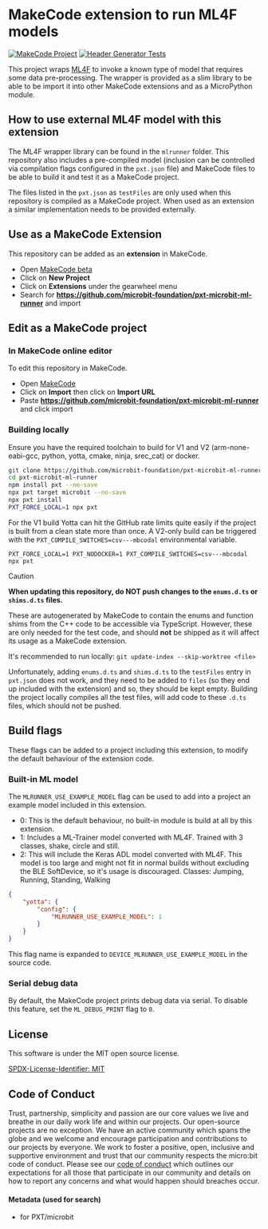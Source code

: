 # MakeCode extension to run ML4F models

[![MakeCode Project](https://github.com/microbit-foundation/pxt-microbit-ml-runner/actions/workflows/makecode.yml/badge.svg)](https://github.com/microbit-foundation/pxt-microbit-ml-runner/actions/workflows/makecode.yml)
[![Header Generator Tests](https://github.com/microbit-foundation/pxt-microbit-ml-runner/actions/workflows/header-gen.yml/badge.svg)](https://github.com/microbit-foundation/pxt-microbit-ml-runner/actions/workflows/header-gen.yml)

This project wraps [ML4F](https://github.com/microsoft/ml4f) to invoke a known
type of model that requires some data pre-processing.
The wrapper is provided as a slim library to be able to be import it
into other MakeCode extensions and as a MicroPython module.


## How to use external ML4F model with this extension

The ML4F wrapper library can be found in the `mlrunner` folder.
This repository also includes a pre-compiled model (inclusion can be controlled
via compilation flags configured in the `pxt.json` file) and MakeCode files
to be able to build it and test it as a MakeCode project.

The files listed in the `pxt.json` as `testFiles` are only used when
this repository is compiled as a MakeCode project. When used as an extension
a similar implementation needs to be provided externally.


## Use as a MakeCode Extension

This repository can be added as an **extension** in MakeCode.

* Open [MakeCode beta](https://makecode.microbit.org/beta)
* Click on **New Project**
* Click on **Extensions** under the gearwheel menu
* Search for **https://github.com/microbit-foundation/pxt-microbit-ml-runner** and import


## Edit as a MakeCode project

### In MakeCode online editor

To edit this repository in MakeCode.

* Open [MakeCode](https://makecode.microbit.org)
* Click on **Import** then click on **Import URL**
* Paste **https://github.com/microbit-foundation/pxt-microbit-ml-runner** and click import

### Building locally

Ensure you have the required toolchain to build for V1 and V2
(arm-none-eabi-gcc, python, yotta, cmake, ninja, srec_cat) or docker.

```bash
git clone https://github.com/microbit-foundation/pxt-microbit-ml-runner
cd pxt-microbit-ml-runner
npm install pxt --no-save
npx pxt target microbit --no-save
npx pxt install
PXT_FORCE_LOCAL=1 npx pxt
```

For the V1 build Yotta can hit the GitHub rate limits quite easily if the
project is built from a clean state more than once.
A V2-only build can be triggered with the `PXT_COMPILE_SWITCHES=csv---mbcodal`
environmental variable.

```
PXT_FORCE_LOCAL=1 PXT_NODOCKER=1 PXT_COMPILE_SWITCHES=csv---mbcodal npx pxt
```

> [!CAUTION]
> **When updating this repository, do NOT push changes to the `enums.d.ts`
> or `shims.d.ts` files.**
>
> These are autogenerated by MakeCode to contain the enums and function shims
> from the C++ code to be accessible via TypeScript. However, these are only
> needed for the test code, and should **not** be shipped as it will affect
> its usage as a MakeCode extension.
> 
> It's recommended to run locally: `git update-index --skip-worktree <file>`
>
> Unfortunately, adding `enums.d.ts` and `shims.d.ts` to the `testFiles` entry
> in `pxt.json` does not work, and they need to be added to `files` (so they
> end up included with the extension) and so, they should be kept empty.
> Building the project locally compiles all the test files, will add code
> to these `.d.ts` files, which should not be pushed.


## Build flags

These flags can be added to a project including this extension, to modify
the default behaviour of the extension code.

### Built-in ML model

The `MLRUNNER_USE_EXAMPLE_MODEL` flag can be used to add into a project an
example model included in this extension.

- 0: This is the default behaviour, no built-in module is build at all by
  this extension.
- 1: Includes a ML-Trainer model converted with ML4F. Trained with 3 classes,
  shake, circle and still.
- 2: This will include the Keras ADL model converted with ML4F.
  This model is too large and might not fit in normal builds without excluding
  the BLE SoftDevice, so it's usage is discouraged.
  Classes: Jumping, Running, Standing, Walking

```json
{
    "yotta": {
        "config": {
            "MLRUNNER_USE_EXAMPLE_MODEL": 1
        }
    }
}
```

This flag name is expanded to `DEVICE_MLRUNNER_USE_EXAMPLE_MODEL` in the
source code.

### Serial debug data

By default, the MakeCode project prints debug data via serial.
To disable this feature, set the `ML_DEBUG_PRINT` flag to `0`.

## License

This software is under the MIT open source license.

[SPDX-License-Identifier: MIT](LICENSE)


## Code of Conduct

Trust, partnership, simplicity and passion are our core values we live and
breathe in our daily work life and within our projects. Our open-source
projects are no exception. We have an active community which spans the globe
and we welcome and encourage participation and contributions to our projects
by everyone. We work to foster a positive, open, inclusive and supportive
environment and trust that our community respects the micro:bit code of
conduct. Please see our [code of conduct](https://microbit.org/safeguarding/)
which outlines our expectations for all those that participate in our
community and details on how to report any concerns and what would happen
should breaches occur.


#### Metadata (used for search)

* for PXT/microbit
